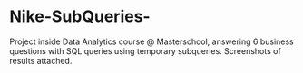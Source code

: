 # Nike-SubQueries-
Project inside Data Analytics course @ Masterschool, answering 6 business questions with SQL queries using  temporary subqueries.
Screenshots of results attached.
